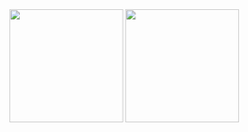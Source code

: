 <a style="text-decoration: none;" href="https://github.com/sn0w12">
  <img style="height: 200px;" align="center" src="https://github-readme-stats-jet-ten-59.vercel.app/api?username=sn0w12&theme=github_dark" />
</a>
<a style="text-decoration: none;" href="https://github.com/sn0w12">
  <img style="height: 200px;" align="center" src="https://github-readme-stats-jet-ten-59.vercel.app/api/top-langs?username=sn0w12&layout=compact&langs_count=8&card_width=320&exclude_repo=github-readme-stats&theme=github_dark" />
</a>
